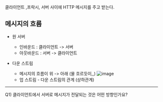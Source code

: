 클라이언트 ,프락시, 서버 사이에 HTTP 메시지를 주고 받는다.

## 메시지의 흐름

- 원 서버
  - 인바운드 : 클라이언트 -> 서버
  - 아웃바운드 : 서버 -> 클라이언트
  
- 다운 스트림
  - 메시지의 흐름이 위 -> 아래 (물 흐르듯이,,)
  ![image](https://user-images.githubusercontent.com/101736358/204834335-f9e5f10e-a0bc-489c-a5d3-5d4d8e4dc52f.png)
  - 업 스트림 - 다운 스트림의 관계 (상하관계)
  
---
  Q1) 클라이언트에서 서버로 메시지가 전달되는 것은 어떤 방향인가요?